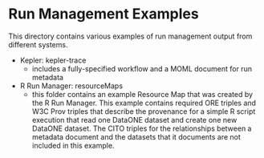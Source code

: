 # Run Management Examples

This directory contains various examples of run management output from different systems.

- Kepler: kepler-trace
    - includes a fully-specified workflow and a MOML document for run metadata
- R Run Manager: resourceMaps
    - this folder contains an example Resource Map that was created by the R Run Manager. This example contains required ORE triples and W3C Prov triples that describe the provenance for a simple R script execution that read one DataONE dataset and create one new DataONE dataset. The CITO triples for the relationships between a metadata document and the datasets that it documents are not included in this example.
